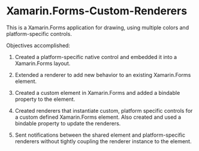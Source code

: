 # Xamarin.Forms-Custom-Renderers

This is a Xamarin.Forms application for drawing, using multiple colors and platform-specific controls.

Objectives accomplished:

1) Created a platform-specific native control and embedded it into a Xamarin.Forms layout.

2) Extended a renderer to add new behavior to an existing Xamarin.Forms element.

3) Created a custom element in Xamarin.Forms and added a bindable property to the element.

4) Created renderers that instantiate custom, platform specific controls for a custom defined Xamarin.Forms element. 
   Also created and used a bindable property to update the renderers.
   
5) Sent notifications between the shared element and platform-specific renderers without tightly 
   coupling the renderer instance to the element.
